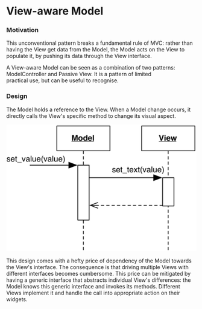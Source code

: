 # View-aware Model

### Motivation

This unconventional pattern breaks a fundamental rule of MVC: 
rather than having the View get data from the Model, the Model 
acts on the View to populate it, by pushing its data through the View
interface.

A View-aware Model can be seen as a combination of two patterns:
ModelController and Passive View. It is a pattern of limited  
practical use, but can be useful to recognise.

### Design

The Model holds a reference to the View. When a Model change occurs, 
it directly calls the View's specific method to change its visual aspect.

<p align="center">
    <img src="images/view_aware_model/view_aware_model.png" />
</p>

This design comes with a hefty price of dependency of the Model 
towards the View's interface. The consequence is that driving multiple 
Views with different interfaces becomes cumbersome. 
This price can be mitigated by having a generic interface that 
abstracts individual View's differences: the Model knows this generic 
interface and invokes its methods. Different Views implement it and 
handle the call into appropriate action on their widgets. 


